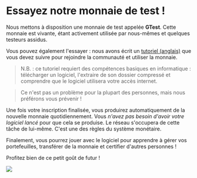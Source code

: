 # Essayez notre monnaie de test !

Nous mettons à disposition une monnaie de test appelée **GTest**. Cette monnaie est vivante, étant activement utilisée par nous-mêmes et quelques testeurs assidus.

Vous pouvez également l'essayer : nous avons écrit un [tutoriel (anglais)](https://forum.duniter.org/t/join-the-gtest-currency/1620) que vous devez suivre pour rejoindre la communauté et utiliser la monnaie.

> N.B. : ce tutoriel requiert des compétences basiques en informatique : télécharger un logiciel, l'extraire de son dossier compressé et comprendre que le logiciel utilisera votre accès internet.

> Ce n'est pas un problème pour la plupart des personnes, mais nous préférons vous prévenir !

Une fois votre inscription finalisée, vous produirez automatiquement de la nouvelle monnaie quotidiennement. Vous *n'avez pas besoin d'avoir votre logiciel lancé* pour que cela se produise. Le réseau s'occupera de cette tâche de lui-même. C'est une des règles du système monétaire.

Finalement, vous pourrez jouer avec le logiciel pour apprendre à gérer vos portefeuilles, transférer de la monnaie et certifier d'autres personnes !

Profitez bien de ce petit goût de futur !

![](/content/images/2015/08/Capture-du-2015-06-09-21-38-05-1.png) 
